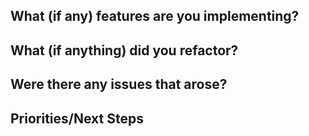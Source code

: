 **What (if any) features are you implementing?**
 -
 
**What (if anything) did you refactor?**
 -
 
**Were there any issues that arose?**
-
 
**Priorities/Next Steps**
 - 
